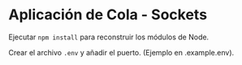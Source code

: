 # Aplicación de Cola - Sockets

Ejecutar ```npm install``` para reconstruir los módulos de Node.

Crear el archivo ```.env``` y añadir el puerto. (Ejemplo en .example.env).